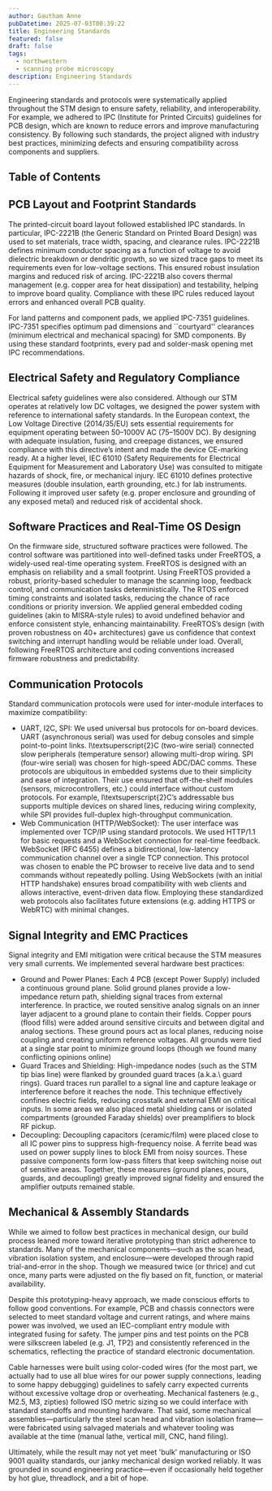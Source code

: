 ```yaml
---
author: Gautham Anne
pubDatetime: 2025-07-03T00:39:22
title: Engineering Standards
featured: false
draft: false
tags:
  - northwestern
  - scanning probe microscopy
description: Engineering Standards
---
```


Engineering standards and protocols were systematically applied throughout the STM design to ensure safety, reliability, and interoperability. For example, we adhered to IPC (Institute for Printed Circuits) guidelines for PCB design, which are known to reduce errors and improve manufacturing consistency. By following such standards, the project aligned with industry best practices, minimizing defects and ensuring compatibility across components and suppliers.

## Table of Contents

## PCB Layout and Footprint Standards

The printed-circuit board layout followed established IPC standards. In particular, IPC-2221B (the Generic Standard on Printed Board Design) was used to set materials, trace width, spacing, and clearance rules. IPC-2221B defines minimum conductor spacing as a function of voltage to avoid dielectric breakdown or dendritic growth, so we sized trace gaps to meet its requirements even for low-voltage sections. This ensured robust insulation margins and reduced risk of arcing. IPC-2221B also covers thermal management (e.g. copper area for heat dissipation) and testability, helping to improve board quality. Compliance with these IPC rules reduced layout errors and enhanced overall PCB quality.

For land patterns and component pads, we applied IPC-7351 guidelines. IPC-7351 specifies optimum pad dimensions and ``courtyard'' clearances (minimum electrical and mechanical spacing) for SMD components. By using these standard footprints, every pad and solder-mask opening met IPC recommendations.

## Electrical Safety and Regulatory Compliance

Electrical safety guidelines were also considered. Although our STM operates at relatively low DC voltages, we designed the power system with reference to international safety standards. In the European context, the Low Voltage Directive (2014/35/EU) sets essential requirements for equipment operating between 50–1000V AC (75–1500V DC). By designing with adequate insulation, fusing, and creepage distances, we ensured compliance with this directive’s intent and made the device CE-marking ready. At a higher level, IEC 61010 (Safety Requirements for Electrical Equipment for Measurement and Laboratory Use) was consulted to mitigate hazards of shock, fire, or mechanical injury. IEC 61010 defines protective measures (double insulation, earth grounding, etc.) for lab instruments. Following it improved user safety (e.g. proper enclosure and grounding of any exposed metal) and reduced risk of accidental shock.

## Software Practices and Real-Time OS Design

On the firmware side, structured software practices were followed. The control software was partitioned into well-defined tasks under FreeRTOS, a widely-used real-time operating system. FreeRTOS is designed with an emphasis on reliability and a small footprint. Using FreeRTOS provided a robust, priority-based scheduler to manage the scanning loop, feedback control, and communication tasks deterministically. The RTOS enforced timing constraints and isolated tasks, reducing the chance of race conditions or priority inversion. We applied general embedded coding guidelines (akin to MISRA-style rules) to avoid undefined behavior and enforce consistent style, enhancing maintainability. FreeRTOS’s design (with proven robustness on 40+ architectures) gave us confidence that context switching and interrupt handling would be reliable under load. Overall, following FreeRTOS architecture and coding conventions increased firmware robustness and predictability.

## Communication Protocols

Standard communication protocols were used for inter-module interfaces to maximize compatibility:

- UART, I2C, SPI: We used universal bus protocols for on-board devices. UART (asynchronous serial) was used for debug consoles and simple point-to-point links. I\textsuperscript{2}C (two-wire serial) connected slow peripherals (temperature sensor) allowing multi-drop wiring. SPI (four-wire serial) was chosen for high-speed ADC/DAC comms. These protocols are ubiquitous in embedded systems due to their simplicity and ease of integration. Their use ensured that off-the-shelf modules (sensors, microcontrollers, etc.) could interface without custom protocols. For example, I\textsuperscript{2}C’s addressable bus supports multiple devices on shared lines, reducing wiring complexity, while SPI provides full-duplex high-throughput communication.
- Web Communication (HTTP/WebSocket): The user interface was implemented over TCP/IP using standard protocols. We used HTTP/1.1 for basic requests and a WebSocket connection for real-time feedback. WebSocket (RFC 6455) defines a bidirectional, low-latency communication channel over a single TCP connection. This protocol was chosen to enable the PC browser to receive live data and to send commands without repeatedly polling. Using WebSockets (with an initial HTTP handshake) ensures broad compatibility with web clients and allows interactive, event-driven data flow. Employing these standardized web protocols also facilitates future extensions (e.g. adding HTTPS or WebRTC) with minimal changes.

## Signal Integrity and EMC Practices

Signal integrity and EMI mitigation were critical because the STM measures very small currents. We implemented several hardware best practices:

- Ground and Power Planes: Each 4 PCB (except Power Supply) included a continuous ground plane. Solid ground planes provide a low-impedance return path, shielding signal traces from external interference. In practice, we routed sensitive analog signals on an inner layer adjacent to a ground plane to contain their fields. Copper pours (flood fills) were added around sensitive circuits and between digital and analog sections. These ground pours act as local planes, reducing noise coupling and creating uniform reference voltages. All grounds were tied at a single star point to minimize ground loops (though we found many conflicting opinions online)
- Guard Traces and Shielding: High-impedance nodes (such as the STM tip bias line) were flanked by grounded guard traces (a.k.a.\ guard rings). Guard traces run parallel to a signal line and capture leakage or interference before it reaches the node. This technique effectively confines electric fields, reducing crosstalk and external EMI on critical inputs. In some areas we also placed metal shielding cans or isolated compartments (grounded Faraday shields) over preamplifiers to block RF pickup.
- Decoupling: Decoupling capacitors (ceramic/film) were placed close to all IC power pins to suppress high-frequency noise. A ferrite bead was used on power supply lines to block EMI from noisy sources. These passive components form low-pass filters that keep switching noise out of sensitive areas. Together, these measures (ground planes, pours, guards, and decoupling) greatly improved signal fidelity and ensured the amplifier outputs remained stable.

## Mechanical & Assembly Standards

While we aimed to follow best practices in mechanical design, our build process leaned more toward iterative prototyping than strict adherence to standards. Many of the mechanical components—such as the scan head, vibration isolation system, and enclosure—were developed through rapid trial-and-error in the shop. Though we measured twice (or thrice) and cut once, many parts were adjusted on the fly based on fit, function, or material availability.

Despite this prototyping-heavy approach, we made conscious efforts to follow good conventions. For example, PCB and chassis connectors were selected to meet standard voltage and current ratings, and where mains power was involved, we used an IEC-compliant entry module with integrated fusing for safety. The jumper pins and test points on the PCB were silkscreen labeled (e.g. J1, TP2) and consistently referenced in the schematics, reflecting the practice of standard electronic documentation.

Cable harnesses were built using color-coded wires (for the most part, we actually had to use all blue wires for our power supply connections, leading to some happy debugging) guidelines to safely carry expected currents without excessive voltage drop or overheating. Mechanical fasteners (e.g., M2.5, M3, zipties) followed ISO metric sizing so we could interface with standard standoffs and mounting hardware. That said, some mechanical assemblies—particularly the steel scan head and vibration isolation frame—were fabricated using salvaged materials and whatever tooling was available at the time (manual lathe, vertical mill, CNC, hand filing).

Ultimately, while the result may not yet meet 'bulk' manufacturing or ISO 9001 quality standards, our janky mechanical design worked reliably. It was grounded in sound engineering practice—even if occasionally held together by hot glue, threadlock, and a bit of hope.
